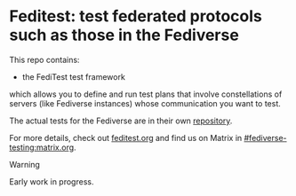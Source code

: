 # Feditest: test federated protocols such as those in the Fediverse

This repo contains:

* the FediTest test framework

which allows you to define and run test plans that involve constellations of servers (like Fediverse instances) whose communication you want to test.

The actual tests for the Fediverse are in their own [repository](https://github.com/fediverse-devnet/feditest-tests-fediverse).

For more details, check out [feditest.org](https://feditest.org/) and find us on Matrix in [#fediverse-testing:matrix.org](https://matrix.to/#/%23fediverse-testing:matrix.org).

> [!WARNING]
> Early work in progress.

